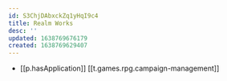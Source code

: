 ```yaml
---
id: S3ChjDAbxckZq1yHqI9c4
title: Realm Works
desc: ''
updated: 1638769676179
created: 1638769629407
---
```



- [[p.hasApplication]] [[t.games.rpg.campaign-management]]
